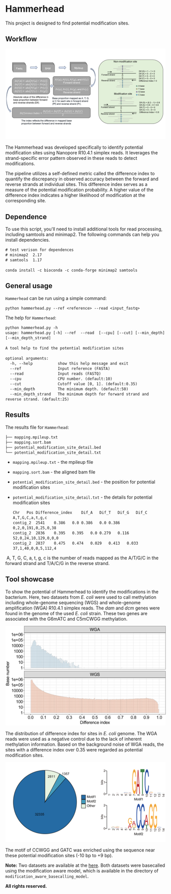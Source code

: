 # Hammerhead
This project is designed to find potential modification sites.



## Workflow

![alt text](figure_demo/Demo_1.png)



The Hammerhead was developed specifically to identify potential modification sites using Nanopore R10.4.1 simplex reads. It leverages the strand-specific error pattern observed in these reads to detect modifications.



The pipeline utilizes a self-defined metric called the difference index to quantify the discrepancy in observed accuracy between the forward and reverse strands at individual sites. This difference index serves as a measure of the potential modification probability. A higher value of the difference index indicates a higher likelihood of modification at the corresponding site.



## Dependence

To use this script, you'll need to install additional tools for read processing, including samtools and minimap2. The following commands can help you install dependencies.

```shell
# test verison for dependences
# minimap2	2.17
# samtools	1.17

conda install -c bioconda -c conda-forge minimap2 samtools
```



## General usage

`Hammerhead` can be run using a simple command:

```
python hammerhead.py --ref <reference> --read <input_fastq>
```

The help for `Hammerhead`:

```
python hammerhead.py -h
usage: hammerhead.py [-h] --ref  --read  [--cpu] [--cut] [--min_depth] [--min_depth_strand]

A tool help to find the potential modification sites

optional arguments:
  -h, --help           show this help message and exit
  --ref                Input reference (FASTA)
  --read               Input reads (FASTQ)
  --cpu                CPU number. (default:10)
  --cut                Cutoff value [0, 1]. (default:0.35)
  --min_depth          The minimum depth. (default:50)
  --min_depth_strand   The minimum depth for forward strand and reverse strand. (default:25)
```


## Results

The results file for `Hammerhead`:

```
├── mapping.mpileup.txt
├── mapping.sort.bam
├── potential_modification_site_detail.bed
└── potential_modification_site_detail.txt
```

- `mapping.mpileup.txt` - the mpileup file

- `mapping.sort.bam` - the aligned bam file

- `potential_modification_site_detail.bed` - the position for potential modification sites

- `potential_modification_site_detail.txt` - the details for potential modification sites

  ```
  Chr	Pos	Difference_index	Dif_A	Dif_T	Dif_G	Dif_C	A,T,G,C,a,t,g,c
  contig_2	2541	0.386	0.0	0.386	0.0	0.386	0,2,0,191,0,25,0,38
  contig_2	2836	0.395	0.395	0.0	0.279	0.116	52,0,24,10,129,0,0,0
  contig_2	2837	0.475	0.474	0.029	0.413	0.033	37,1,40,0,0,5,112,4
  ```

​		A, T, G, C, a, t, g, c  is the number of reads mapped as the  A/T/G/C in the forward strand and T/A/C/G in the reverse strand.



## Tool showcase

To show the potential of Hammerhead to identify the modifications in the bacterium. Here, two datasets from  *E. coli* were used to call methylation including whole-genome sequencing (WGS) and whole-genome amplification (WGA) R10.4.1 simplex reads. The *dam* and *dcm* genes were found in the genome of the used *E. coli* strain. These two genes are associated with the G6mATC and C5mCWGG methylation.





![alt text](figure_demo/Demo_2.png)

The distribution of difference index for sites in *E. coli* genome. The WGA reads were used as a negative control due to the lack of inherent methylation information. Based on the background noise of WGA reads, the sites with a difference index over 0.35 were regarded as potential modification sites.





![alt text](figure_demo/Demo_3.png)

The motif of CCWGG and GATC was enriched using the sequence near these potential modification sites (-10 bp to +9 bp). 



**Note:** Two datasets are available at the [here](https://figshare.com/articles/dataset/_i_E_coli_i_datasets/24298663). Both datasets were basecalled using the modification aware model, which is available in the directory of `modification_aware_basecalling_model`.




**All rights reserved.**
